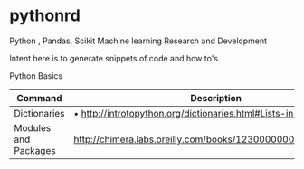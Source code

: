 # pythonrd
Python , Pandas, Scikit  Machine learning  Research and Development

Intent here is to generate snippets of code and how to's.

Python Basics

| Command | Description |
| --- | --- |
| Dictionaries | • http://introtopython.org/dictionaries.html#Lists-in-a-dictionary|
| Modules and Packages | http://chimera.labs.oreilly.com/books/1230000000393/ch10.html |
